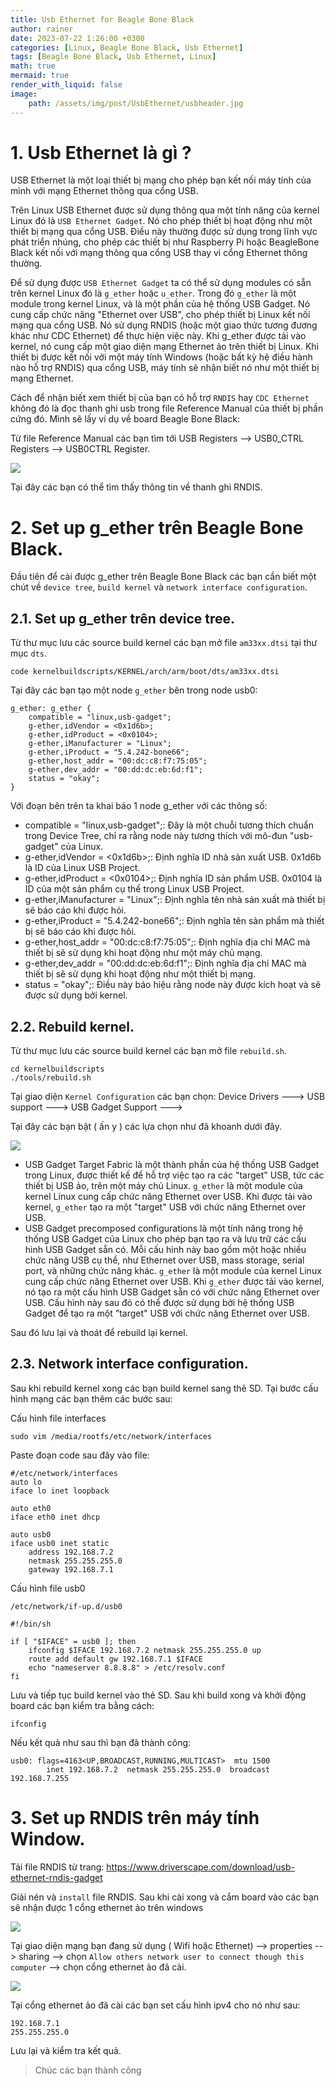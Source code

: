 ```yaml
---
title: Usb Ethernet for Beagle Bone Black
author: rainer
date: 2023-07-22 1:26:00 +0300
categories: [Linux, Beagle Bone Black, Usb Ethernet]
tags: [Beagle Bone Black, Usb Ethernet, Linux]
math: true
mermaid: true
render_with_liquid: false
image: 
    path: /assets/img/post/UsbEthernet/usbheader.jpg
---
```


# 1. Usb Ethernet là gì ?

USB Ethernet là một loại thiết bị mạng cho phép bạn kết nối máy tính của mình với mạng Ethernet thông qua cổng USB.

Trên Linux USB Ethernet được sử dụng thông qua một tính năng của kernel Linux đó là `USB Ethernet Gadget`. Nó cho phép thiết bị hoạt động như một thiết bị mạng qua cổng USB. Điều này thường được sử dụng trong lĩnh vực phát triển nhúng, cho phép các thiết bị như Raspberry Pi hoặc BeagleBone Black kết nối với mạng thông qua cổng USB thay vì cổng Ethernet thông thường.

Để sử dụng được `USB Ethernet Gadget` ta có thể sử dụng modules có sẵn trên kernel Linux đó là `g_ether` hoặc `u_ether`. Trong đó `g_ether` là một module trong kernel Linux, và là một phần của hệ thống USB Gadget. Nó cung cấp chức năng "Ethernet over USB", cho phép thiết bị Linux kết nối mạng qua cổng USB. Nó sử dụng RNDIS (hoặc một giao thức tương đương khác như CDC Ethernet) để thực hiện việc này. Khi g_ether được tải vào kernel, nó cung cấp một giao diện mạng Ethernet ảo trên thiết bị Linux. Khi thiết bị được kết nối với một máy tính Windows (hoặc bất kỳ hệ điều hành nào hỗ trợ RNDIS) qua cổng USB, máy tính sẽ nhận biết nó như một thiết bị mạng Ethernet.

Cách để nhận biết xem thiết bị của bạn có hỗ trợ `RNDIS` hay `CDC Ethernet` không đó là đọc thanh ghi usb trong file Reference Manual của thiết bị phần cứng đó. Mình sẽ lấy ví dụ về board Beagle Bone Black:

Từ file Reference Manual các bạn tìm tới USB Registers --> USB0_CTRL Registers --> USB0CTRL Register.

![](/assets/img/post/UsbEthernet/RNDIS.png)

Tại đây các bạn có thể tìm thấy thông tin về thanh ghi RNDIS.

# 2. Set up g_ether trên Beagle Bone Black.

Đầu tiên để cài được g_ether trên Beagle Bone Black các bạn cần biết một chút về `device tree`, `build kernel` và `network interface configuration`.

## 2.1. Set up g_ether trên device tree.

Từ thư mục lưu các source build kernel các bạn mở file `am33xx.dtsi` tại thư mục `dts`.

```
code kernelbuildscripts/KERNEL/arch/arm/boot/dts/am33xx.dtsi 
```

Tại đây các bạn tạo một node `g_ether` bên trong node usb0:

```
g_ether: g_ether {
	compatible = "linux,usb-gadget";
	g-ether,idVendor = <0x1d6b>; 
	g-ether,idProduct = <0x0104>; 
	g-ether,iManufacturer = "Linux";
	g-ether,iProduct = "5.4.242-bone66";
	g-ether,host_addr = "00:dc:c8:f7:75:05";
	g-ether,dev_addr = "00:dd:dc:eb:6d:f1";
	status = "okay";
}
```

Với đoạn bên trên ta khai báo 1 node g_ether với các thông số:
- compatible = "linux,usb-gadget";: Đây là một chuỗi tương thích chuẩn trong Device Tree, chỉ ra rằng node này tương thích với mô-đun "usb-gadget" của Linux.
- g-ether,idVendor = <0x1d6b>;: Định nghĩa ID nhà sản xuất USB. 0x1d6b là ID của Linux USB Project.
- g-ether,idProduct = <0x0104>;: Định nghĩa ID sản phẩm USB. 0x0104 là ID của một sản phẩm cụ thể trong Linux USB Project.
- g-ether,iManufacturer = "Linux";: Định nghĩa tên nhà sản xuất mà thiết bị sẽ báo cáo khi được hỏi.
- g-ether,iProduct = "5.4.242-bone66";: Định nghĩa tên sản phẩm mà thiết bị sẽ báo cáo khi được hỏi.
- g-ether,host_addr = "00:dc:c8:f7:75:05";: Định nghĩa địa chỉ MAC mà thiết bị sẽ sử dụng khi hoạt động như một máy chủ mạng.
- g-ether,dev_addr = "00:dd:dc:eb:6d:f1";: Định nghĩa địa chỉ MAC mà thiết bị sẽ sử dụng khi hoạt động như một thiết bị mạng.
- status = "okay";: Điều này báo hiệu rằng node này được kích hoạt và sẽ được sử dụng bởi kernel.

## 2.2.  Rebuild kernel.

Từ thư mục lưu các source build kernel các bạn mở file `rebuild.sh`.

```
cd kernelbuildscripts
./tools/rebuild.sh
```

Tại giao diện `Kernel Configuration` các bạn chọn: Device Drivers  ---> USB support  ---> USB Gadget Support  ---> 

Tại đây các bạn bật ( ấn y ) các lựa chọn như đã khoanh dưới đây.

![](/assets/img/post/UsbEthernet/rebuild.png)

- USB Gadget Target Fabric là một thành phần của hệ thống USB Gadget trong Linux, được thiết kế để hỗ trợ việc tạo ra các "target" USB, tức các thiết bị USB ảo, trên một máy chủ Linux. `g_ether` là một module của kernel Linux cung cấp chức năng Ethernet over USB. Khi được tải vào kernel, `g_ether` tạo ra một "target" USB với chức năng Ethernet over USB.
- USB Gadget precomposed configurations là một tính năng trong hệ thống USB Gadget của Linux cho phép bạn tạo ra và lưu trữ các cấu hình USB Gadget sẵn có. Mỗi cấu hình này bao gồm một hoặc nhiều chức năng USB cụ thể, như Ethernet over USB, mass storage, serial port, và những chức năng khác. `g_ether` là một module của kernel Linux cung cấp chức năng Ethernet over USB. Khi `g_ether` được tải vào kernel, nó tạo ra một cấu hình USB Gadget sẵn có với chức năng Ethernet over USB. Cấu hình này sau đó có thể được sử dụng bởi hệ thống USB Gadget để tạo ra một "target" USB với chức năng Ethernet over USB.

Sau đó lưu lại và thoát để  rebuild lại kernel. 

## 2.3. Network interface configuration.

Sau khi rebuild kernel xong các bạn build kernel sang thẻ SD. Tại bước cấu hình mạng các bạn thêm các bước sau:

Cấu hình file interfaces


```
sudo vim /media/rootfs/etc/network/interfaces
```

Paste đoạn code sau đây vào file:

```
#/etc/network/interfaces
auto lo
iface lo inet loopback

auto eth0
iface eth0 inet dhcp

auto usb0
iface usb0 inet static
    address 192.168.7.2
    netmask 255.255.255.0
    gateway 192.168.7.1

```

Cấu hình file usb0


```
/etc/network/if-up.d/usb0
```

```
#!/bin/sh

if [ "$IFACE" = usb0 ]; then
    ifconfig $IFACE 192.168.7.2 netmask 255.255.255.0 up
    route add default gw 192.168.7.1 $IFACE
    echo "nameserver 8.8.8.8" > /etc/resolv.conf
fi
```

Lưu và tiếp tục build kernel vào thẻ SD. Sau khi build xong và khởi động board các bạn kiểm tra bằng cách:

```
ifconfig
```

Nếu kết quả như sau thì bạn đã thành công: 

```
usb0: flags=4163<UP,BROADCAST,RUNNING,MULTICAST>  mtu 1500
        inet 192.168.7.2  netmask 255.255.255.0  broadcast 192.168.7.255

```

# 3. Set up RNDIS trên máy tính Window.

Tải file RNDIS từ trang: https://www.driverscape.com/download/usb-ethernet-rndis-gadget

Giải nén và `install` file RNDIS. Sau khi cài xong và cắm board vào các bạn sẽ nhận được 1 cổng ethernet ảo trên windows

![](/assets/img/post/UsbEthernet/RNDISEthernet.png)

Tại giao diện mạng bạn đang sử dụng ( Wifi hoặc Ethernet) --> properties --> sharing --> chọn `Allow others network user to connect though this computer` --> chọn cổng ethernet ảo đã cài.

![](/assets/img/post/UsbEthernet/Sharing.png)

Tại cổng ethernet ảo đã cài các bạn set cấu hình ipv4 cho nó như sau:

```
192.168.7.1
255.255.255.0
```

Lưu lại và kiểm tra kết quả.

>Chúc các bạn thành công <i class="fa-solid fa-face-smile-wink"></i> <i class="fa-solid fa-face-smile-wink"></i> <i class="fa-solid fa-face-smile-wink"></i>

